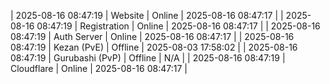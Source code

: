 | 2025-08-16 08:47:19 | Website | Online | 2025-08-16 08:47:17 |
| 2025-08-16 08:47:19 | Registration | Online | 2025-08-16 08:47:17 |
| 2025-08-16 08:47:19 | Auth Server | Online | 2025-08-16 08:47:17 |
| 2025-08-16 08:47:19 | Kezan (PvE) | Offline | 2025-08-03 17:58:02 |
| 2025-08-16 08:47:19 | Gurubashi (PvP) | Offline | N/A |
| 2025-08-16 08:47:19 | Cloudflare | Online | 2025-08-16 08:47:17 |
